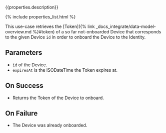 {{properties.description}}

{% include properties_list.html %}

This use-case retrieves the [Token]({% link _docs_integrate/data-model-overview.md %}#token)
of a so far not-onboarded Device that corresponds to the given Device `id` in order to onboard the Device to the Identity.

## Parameters

- `id` of the Device.
- `expiresAt` is the ISODateTime the Token expires at.

## On Success

- Returns the Token of the Device to onboard.

## On Failure

- The Device was already onboarded.
